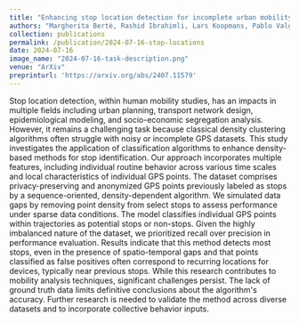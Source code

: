 ```yaml
---
title: "Enhancing stop location detection for incomplete urban mobility datasets"
authors: "Margherita Bertè, Rashid Ibrahimli, Lars Koopmans, Pablo Valgañón, Nicola Zomer, Davide Colombi"
collection: publications
permalink: /publication/2024-07-16-stop-locations
date: 2024-07-16
image_name: "2024-07-16-task-description.png"
venue: "ArXiv"
preprinturl: 'https://arxiv.org/abs/2407.11579'
---
```


Stop location detection, within human mobility studies, has an impacts in multiple fields including urban planning, transport network design, epidemiological modeling, and socio-economic segregation analysis. However, it remains a challenging task because classical density clustering algorithms often struggle with noisy or incomplete GPS datasets. This study investigates the application of classification algorithms to enhance density-based methods for stop identification. Our approach incorporates multiple features, including individual routine behavior across various time scales and local characteristics of individual GPS points. The dataset comprises privacy-preserving and anonymized GPS points previously labeled as stops by a sequence-oriented, density-dependent algorithm. We simulated data gaps by removing point density from select stops to assess performance under sparse data conditions. The model classifies individual GPS points within trajectories as potential stops or non-stops. Given the highly imbalanced nature of the dataset, we prioritized recall over precision in performance evaluation. Results indicate that this method detects most stops, even in the presence of spatio-temporal gaps and that points classified as false positives often correspond to recurring locations for devices, typically near previous stops. While this research contributes to mobility analysis techniques, significant challenges persist. The lack of ground truth data limits definitive conclusions about the algorithm's accuracy. Further research is needed to validate the method across diverse datasets and to incorporate collective behavior inputs.
